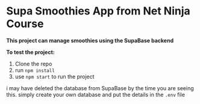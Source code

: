 # Supa Smoothies App from Net Ninja Course

**This project can manage smoothies using the SupaBase backend**

**To test the project:**

1. Clone the repo
2. run `npm install`
3. use `npm start` to run the project

i may have deleted the database from SupaBase by the time you are seeing this. simply create your own database and put the details in the `.env` file